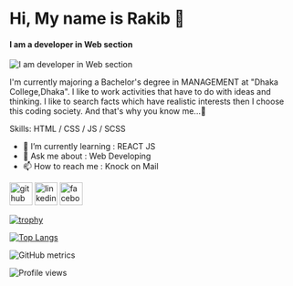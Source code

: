 # Hi, My name is Rakib 👋 
#### I am a developer in Web  section
![I am developer in Web  section](https://media.licdn.com/dms/image/D5616AQGrTrxjw_2nhg/profile-displaybackgroundimage-shrink_350_1400/0/1674933708731?e=1680134400&v=beta&t=oaqfQugrw8FjWBhIpdD0P83iKjnmfyWmynyLbLVxVf0)

I'm currently majoring a Bachelor's degree in MANAGEMENT at "Dhaka College,Dhaka". 
I like to work activities that have to do with ideas and thinking. I like to search facts which have realistic interests then I choose this coding society. 
And that's why you know me...😬

Skills: HTML / CSS / JS / SCSS

- 🌱 I’m currently learning : REACT JS 
- 💬 Ask me about : Web Developing 
- 📫 How to reach me : Knock on Mail 


[<img src='https://cdn.jsdelivr.net/npm/simple-icons@3.0.1/icons/github.svg' alt='github' height='40'>](https://github.com/Rakib0061)  [<img src='https://cdn.jsdelivr.net/npm/simple-icons@3.0.1/icons/linkedin.svg' alt='linkedin' height='40'>](https://www.linkedin.com/in/rakibul-islam-567353194///)  [<img src='https://cdn.jsdelivr.net/npm/simple-icons@3.0.1/icons/facebook.svg' alt='facebook' height='40'>](https://www.facebook.com/Rhythm0061)  

[![trophy](https://github-profile-trophy.vercel.app/?username=Rakib0061)](https://github.com/ryo-ma/github-profile-trophy)

[![Top Langs](https://github-readme-stats.vercel.app/api/top-langs/?username=Rakib0061)](https://github.com/anuraghazra/github-readme-stats)

![GitHub metrics](https://metrics.lecoq.io/Rakib0061)  

![Profile views](https://gpvc.arturio.dev/Rakib0061)  
